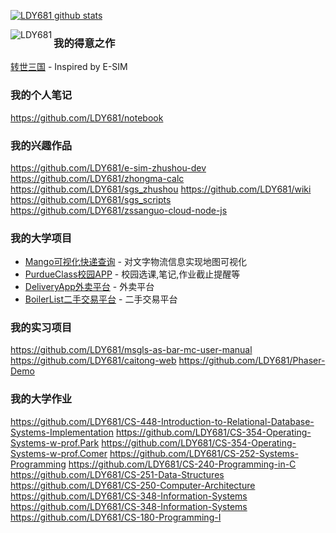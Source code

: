 [![LDY681 github stats](https://github-readme-stats.vercel.app/api?username=LDY681)](https://github.com/LDY681)

<img align="left" src="http://ww1.sinaimg.cn/large/006vZSEGgy1gh80xum1u5j304405s3zs.jpg" alt="LDY681"/>


### 我的得意之作
[转世三国](https://github.com/LDY681/LDY681.github.io) - Inspired by E-SIM

### 我的个人笔记
https://github.com/LDY681/notebook

### 我的兴趣作品
https://github.com/LDY681/e-sim-zhushou-dev
https://github.com/LDY681/zhongma-calc
https://github.com/LDY681/sgs_zhushou
https://github.com/LDY681/wiki
https://github.com/LDY681/sgs_scripts
https://github.com/LDY681/zssanguo-cloud-node-js

### 我的大学项目
- [Mango可视化快递查询](https://github.com/LDY681/Mango) - 对文字物流信息实现地图可视化 
- [PurdueClass校园APP](https://github.com/LDY681/PurdueClass) - 校园选课,笔记,作业截止提醒等
- [DeliveryApp外卖平台](https://github.com/LDY681/Delivery-app) - 外卖平台
- [BoilerList二手交易平台](https://github.com/LDY681/BoilerList) - 二手交易平台

### 我的实习项目
https://github.com/LDY681/msgls-as-bar-mc-user-manual
https://github.com/LDY681/caitong-web
https://github.com/LDY681/Phaser-Demo


### 我的大学作业
https://github.com/LDY681/CS-448-Introduction-to-Relational-Database-Systems-Implementation
https://github.com/LDY681/CS-354-Operating-Systems-w-prof.Park
https://github.com/LDY681/CS-354-Operating-Systems-w-prof.Comer
https://github.com/LDY681/CS-252-Systems-Programming
https://github.com/LDY681/CS-240-Programming-in-C
https://github.com/LDY681/CS-251-Data-Structures
https://github.com/LDY681/CS-250-Computer-Architecture
https://github.com/LDY681/CS-348-Information-Systems
https://github.com/LDY681/CS-348-Information-Systems
https://github.com/LDY681/CS-180-Programming-I


